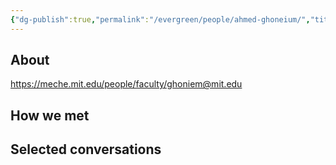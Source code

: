 ```yaml
---
{"dg-publish":true,"permalink":"/evergreen/people/ahmed-ghoneium/","title":"Professor of Mechanical Engineering","tags":["people","potential_pv_advisor"]}
---
```


## About

https://meche.mit.edu/people/faculty/ghoniem@mit.edu

## How we met


## Selected conversations
